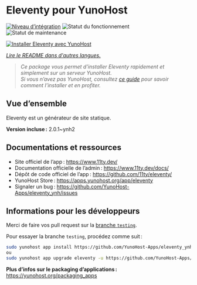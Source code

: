 <!--
Nota bene : ce README est automatiquement généré par <https://github.com/YunoHost/apps/tree/master/tools/readme_generator>
Il NE doit PAS être modifié à la main.
-->

# Eleventy pour YunoHost

[![Niveau d’intégration](https://dash.yunohost.org/integration/eleventy.svg)](https://dash.yunohost.org/appci/app/eleventy) ![Statut du fonctionnement](https://ci-apps.yunohost.org/ci/badges/eleventy.status.svg) ![Statut de maintenance](https://ci-apps.yunohost.org/ci/badges/eleventy.maintain.svg)

[![Installer Eleventy avec YunoHost](https://install-app.yunohost.org/install-with-yunohost.svg)](https://install-app.yunohost.org/?app=eleventy)

*[Lire le README dans d'autres langues.](./ALL_README.md)*

> *Ce package vous permet d’installer Eleventy rapidement et simplement sur un serveur YunoHost.*  
> *Si vous n’avez pas YunoHost, consultez [ce guide](https://yunohost.org/install) pour savoir comment l’installer et en profiter.*

## Vue d’ensemble

Eleventy est un générateur de site statique.

**Version incluse :** 2.0.1~ynh2
## Documentations et ressources

- Site officiel de l’app : <https://www.11ty.dev/>
- Documentation officielle de l’admin : <https://www.11ty.dev/docs/>
- Dépôt de code officiel de l’app : <https://github.com/11ty/eleventy/>
- YunoHost Store : <https://apps.yunohost.org/app/eleventy>
- Signaler un bug : <https://github.com/YunoHost-Apps/eleventy_ynh/issues>

## Informations pour les développeurs

Merci de faire vos pull request sur la [branche `testing`](https://github.com/YunoHost-Apps/eleventy_ynh/tree/testing).

Pour essayer la branche `testing`, procédez comme suit :

```bash
sudo yunohost app install https://github.com/YunoHost-Apps/eleventy_ynh/tree/testing --debug
ou
sudo yunohost app upgrade eleventy -u https://github.com/YunoHost-Apps/eleventy_ynh/tree/testing --debug
```

**Plus d’infos sur le packaging d’applications :** <https://yunohost.org/packaging_apps>
